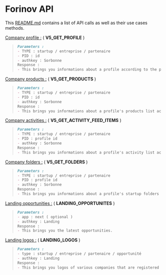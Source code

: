 # Forinov API

This [README.md](/README.md) contains a list of API calls as well as their use cases methods.

<u>Company profile :</u> ( **V5_GET_PROFILE** )

> ```markdown
> Parameters :
> - TYPE : startup / entreprise / partenaire
> - PID : id
> - authkey : Sorbonne
>Response :
> - This brings you informations about a profile according to the passed parameters.
> ```

<u>Company products :</u> ( **V5_GET_PRODUCTS** )

> ```markdown
> Parameters :
> - TYPE : startup / entreprise / partenaire
> - PID : id
> - authkey : Sorbonne
> Response :
> - This brings you informations about a profile's products list according to the passed parameters.
> ```

<u>Company activities :</u> ( **V5_GET_ACTIVITY_FEED_ITEMS** )

> ```markdown
> Parameters :
> - TYPE : startup / entreprise / partenaire
> - PID : profile id
> - authkey : Sorbonne
> Response :
> - This brings you informations about a profile's activity list according to the passed parameters.
> ```

<u>Company folders :</u> ( **V5_GET_FOLDERS** )

> ```markdown
> Parameters :
> - TYPE : startup / entreprise / partenaire
> - PID : profile id
> - authkey : Sorbonne
> Response :
> - This brings you informations about a profile's startup folders list according to the passed parameters.
> ```

<u>Landing opportunities :</u> ( **LANDING_OPPORTUNITES** )

> ```markdown
> Parameters :
> - app : next ( optional )
> - authkey : Landing
> Response :
> - This brings you the latest opportunities.
> ```

<u>Landing logos :</u> ( **LANDING_LOGOS** )

> ```markdown
> Parameters :
> - type : startup / entreprise / partenaire / opportunité
> - authkey : Landing
> Response :
> - This brings you logos of various companies that are registered in Forinov.
> ```